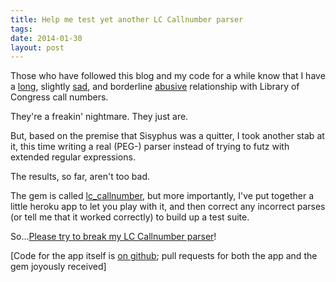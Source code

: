 ```yaml
---
title: Help me test yet another LC Callnumber parser
tags:
date: 2014-01-30
layout: post
---
```


Those who have followed this blog and my code for a while know that I have a [long](http://robotlibrarian.billdueber.com/normalizing-loc-call-numbers-for-sorting/), slightly [sad](http://robotlibrarian.billdueber.com/enough-with-the-freakin-lc-call-number-normalization/), and borderline [abusive](https://github.com/billdueber/lib.umich.edu-solr-stuff) relationship with Library of Congress call numbers.

They're a freakin' nightmare. They just are.

But, based on the premise that Sisyphus was a quitter, I took another stab at it, this time writing a real (PEG-) parser instead of trying to futz with extended regular expressions.

The results, so far, aren't too bad.

The gem is called [lc_callnumber](https://github.com/billdueber/lc_callnumber), but more importantly, I've put together a little heroku app to let you play with it, and then correct any incorrect parses (or tell me that it worked correctly) to build up a test suite.

So...[Please try to break my LC Callnumber parser](https://lccparser.herokuapp.com/)!

[Code for the app itself is [on github](https://github.com/billdueber/lccparser); pull requests for both the app and the gem joyously received]
